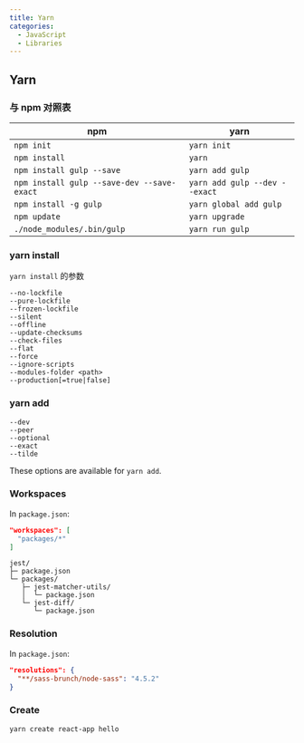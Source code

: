 ```yaml
---
title: Yarn
categories:
  - JavaScript
  - Libraries
---
```


## Yarn

### 与 npm 对照表

| npm                                        | yarn                          |
| ------------------------------------------ | ----------------------------- |
| `npm init`                                 | `yarn init`                   |
| `npm install`                              | `yarn`                        |
| `npm install gulp --save`                  | `yarn add gulp`               |
| `npm install gulp --save-dev --save-exact` | `yarn add gulp --dev --exact` |
| `npm install -g gulp`                      | `yarn global add gulp`        |
| `npm update`                               | `yarn upgrade`                |
| `./node_modules/.bin/gulp`                 | `yarn run gulp`               |

### yarn install

`yarn install` 的参数

```shell
--no-lockfile
--pure-lockfile
--frozen-lockfile
--silent
--offline
--update-checksums
--check-files
--flat
--force
--ignore-scripts
--modules-folder <path>
--production[=true|false]
```

### yarn add

```shell
--dev
--peer
--optional
--exact
--tilde
```

These options are available for `yarn add`.

### Workspaces

In `package.json`:

```json
"workspaces": [
  "packages/*"
]
```

```text
jest/
├─ package.json
└─ packages/
   ├─ jest-matcher-utils/
   │  └─ package.json
   └─ jest-diff/
      └─ package.json
```

### Resolution

In `package.json`:

```json
"resolutions": {
  "**/sass-brunch/node-sass": "4.5.2"
}
```

### Create

```bash
yarn create react-app hello
```
